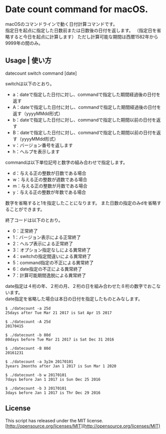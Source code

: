 # Date count command for macOS.
macOSのコマンドラインで動く日付計算コマンドです。  
指定日を起点に指定した日数前または日数後の日付を返します。
（指定日を省略すると今日を起点に計算します）
ただし計算可能な期間は西暦1582年から9999年の間のみ。  

## Usage | 使い方
datecount switch command [date]  

switchは以下のとおり。  
- a：dateで指定した日付に対し、commandで指定した期間経過後の日付を返す  
- A：dateで指定した日付に対し、commandで指定した期間経過後の日付を返す（yyyyMMdd形式）  
- b：dateで指定した日付に対し、commandで指定した期間以前の日付を返す  
- B：dateで指定した日付に対し、commandで指定した期間以前の日付を返す（yyyyMMdd形式）  
- v：バージョン番号を返します  
- h：ヘルプを表示します  

commandは以下単位記号と数字の組み合わせで指定します。  
- d：与える正の整数が日数である場合  
- w：与える正の整数が週数である場合  
- m：与える正の整数が月数である場合
- y：与える正の整数が年数である場合  

数字を省略すると1を指定したことになります。
また日数の指定のみdを省略することができます。  

終了コードは以下のとおり。
- 0：正常終了  
- 1：バージョン表示による正常終了
- 2：ヘルプ表示による正常終了
- 3：オプション指定なしによる異常終了  
- 4：switchの指定間違いによる異常終了  
- 5：command指定の不正による異常終了  
- 6：date指定の不正による異常終了  
- 7：計算可能期間逸脱による異常終了  

date指定は４桁の年、２桁の月、２桁の日を組み合わせた８桁の数字でおこないます。  
date指定を省略した場合は本日の日付を指定したものとみなします。  

```
$ ./datecount -a 25d
25days after Tue Mar 21 2017 is Sat Apr 15 2017

$ ./datecount -A 25d
20170415

$ ./datecount -b 80d
80days before Tue Mar 21 2017 is Sat Dec 31 2016

$ ./datecount -B 80d
20161231

$ ./datecount -a 3y2m 20170101
3years 2months after Jan 1 2017 is Sun Mar 1 2020

$ ./datecount -b w 20170101
7days before Jan 1 2017 is Sun Dec 25 2016

$ ./datecount -b 3 20170101
3days before Jan 1 2017 is Thr Dec 29 2016
```

## License
This script has released under the MIT license.  
[http://opensource.org/licenses/MIT](http://opensource.org/licenses/MIT)
